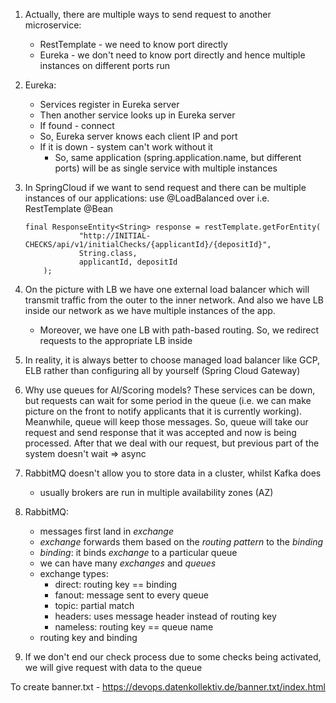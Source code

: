 

1. Actually, there are multiple ways to send request to another microservice:
   * RestTemplate - we need to know port directly
   * Eureka - we don't need to know port directly and hence multiple instances on different ports run

2. Eureka:
   * Services register in Eureka server
   * Then another service looks up in Eureka server
   * If found - connect
   * So, Eureka server knows each client IP and port
   * If it is down - system can't work without it
     * So, same application (spring.application.name, but different ports) will be as single
       service with multiple instances

3. In SpringCloud if we want to send request and there can be multiple instances
   of our applications: use @LoadBalanced over i.e. RestTemplate @Bean
    ```
   final ResponseEntity<String> response = restTemplate.getForEntity(
                "http://INITIAL-CHECKS/api/v1/initialChecks/{applicantId}/{depositId}",
                String.class,
                applicantId, depositId
        );
   ```

4. On the picture with LB we have one external load balancer which will transmit traffic
   from the outer to the inner network. And also we have LB inside our network as we have
   multiple instances of the app.
   - Moreover, we have one LB with path-based routing. So, we redirect requests
     to the appropriate LB inside

5. In reality, it is always better to choose managed load balancer like GCP, ELB rather
   than configuring all by yourself (Spring Cloud Gateway)
6. Why use queues for AI/Scoring models? These services can be down, but requests can wait for
   some period in the queue (i.e. we can make picture on the front to notify applicants that
   it is currently working). Meanwhile, queue will keep those messages. So, queue will take our
   request and send response that it was accepted and now is being processed. After that we
   deal with our request, but previous part of the system doesn't wait => async
7. RabbitMQ doesn't allow you to store data in a cluster, whilst Kafka does
   - usually brokers are run in multiple availability zones (AZ)
8. RabbitMQ:
   - messages first land in _exchange_
   - _exchange_ forwards them based on the _routing pattern_ to the _binding_
   - _binding_: it binds _exchange_ to a particular queue
   - we can have many _exchanges_ and _queues_
   - exchange types:
     - direct: routing key == binding
     - fanout: message sent to every queue
     - topic: partial match
     - headers: uses message header instead of routing key
     - nameless: routing key == queue name
   - routing key and binding

9. If we don't end our check process due to some checks being activated, 
   we will give request with data to the queue


To create banner.txt - https://devops.datenkollektiv.de/banner.txt/index.html
